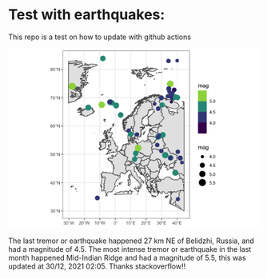 <!-- README.md is generated from README.Rmd. Please edit that file -->

Test with earthquakes:
======================

This repo is a test on how to update with github actions

![](man/figures/README-unnamed-chunk-2-1.png)

The last tremor or earthquake happened 27 km NE of Belidzhi, Russia, and
had a magnitude of 4.5. The most intense tremor or earthquake in the
last month happened Mid-Indian Ridge and had a magnitude of 5.5, this
was updated at 30/12, 2021 02:05. Thanks stackoverflow!!
